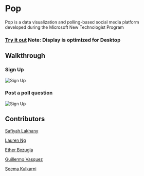 # Pop

Pop is a data visualization and polling-based social media platform developed during the Microsoft New Technologist Program


### [Try it out](https://safiyahlakhany.github.io/Pop/) Note: Display is optimized for Desktop

## Walkthrough

### Sign Up
<img src='http://g.recordit.co/mJv4pUHYYn.gif'  width='' alt='Sign Up' />

### Post a poll question
<img src='https://recordit.co/O2Ib0QlloZ.gif'  width='' alt='Sign Up' />


## Contributors
[Safiyah Lakhany](https://github.com/safiyahlakhany)

[Lauren Ng](https://github.com/laurenng)

[Ether Bezugla](https://github.com/kbezugla)

[Guillermo Vasquez](https://github.com/memovasquez)

[Seema Kulkarni](https://github.com/seemariva)
